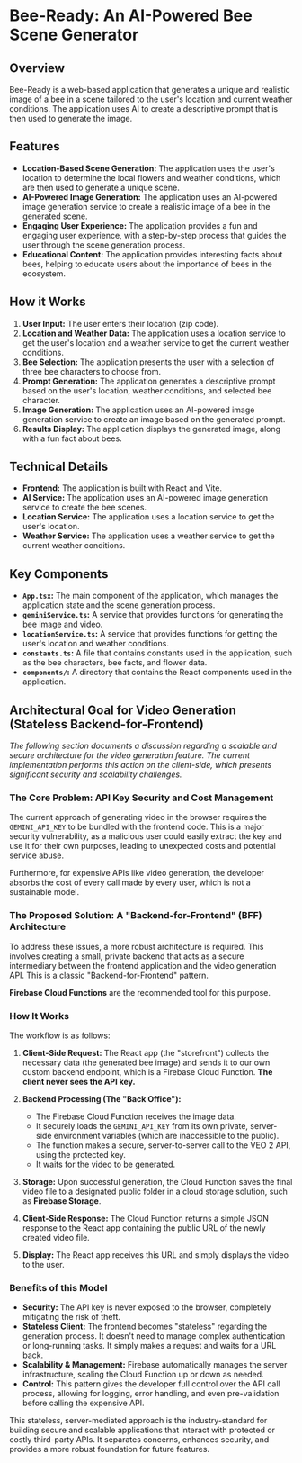 # Bee-Ready: An AI-Powered Bee Scene Generator

## Overview

Bee-Ready is a web-based application that generates a unique and realistic image of a bee in a scene tailored to the user's location and current weather conditions. The application uses AI to create a descriptive prompt that is then used to generate the image.

## Features

- **Location-Based Scene Generation:** The application uses the user's location to determine the local flowers and weather conditions, which are then used to generate a unique scene.
- **AI-Powered Image Generation:** The application uses an AI-powered image generation service to create a realistic image of a bee in the generated scene.
- **Engaging User Experience:** The application provides a fun and engaging user experience, with a step-by-step process that guides the user through the scene generation process.
- **Educational Content:** The application provides interesting facts about bees, helping to educate users about the importance of bees in the ecosystem.

## How it Works

1. **User Input:** The user enters their location (zip code).
2. **Location and Weather Data:** The application uses a location service to get the user's location and a weather service to get the current weather conditions.
3. **Bee Selection:** The application presents the user with a selection of three bee characters to choose from.
4. **Prompt Generation:** The application generates a descriptive prompt based on the user's location, weather conditions, and selected bee character.
5. **Image Generation:** The application uses an AI-powered image generation service to create an image based on the generated prompt.
6. **Results Display:** The application displays the generated image, along with a fun fact about bees.

## Technical Details

- **Frontend:** The application is built with React and Vite.
- **AI Service:** The application uses an AI-powered image generation service to create the bee scenes.
- **Location Service:** The application uses a location service to get the user's location.
- **Weather Service:** The application uses a weather service to get the current weather conditions.

## Key Components

- **`App.tsx`:** The main component of the application, which manages the application state and the scene generation process.
- **`geminiService.ts`:** A service that provides functions for generating the bee image and video.
- **`locationService.ts`:** A service that provides functions for getting the user's location and weather conditions.
- **`constants.ts`:** A file that contains constants used in the application, such as the bee characters, bee facts, and flower data.
- **`components/`:** A directory that contains the React components used in the application.

## Architectural Goal for Video Generation (Stateless Backend-for-Frontend)

*The following section documents a discussion regarding a scalable and secure architecture for the video generation feature. The current implementation performs this action on the client-side, which presents significant security and scalability challenges.*

### The Core Problem: API Key Security and Cost Management

The current approach of generating video in the browser requires the `GEMINI_API_KEY` to be bundled with the frontend code. This is a major security vulnerability, as a malicious user could easily extract the key and use it for their own purposes, leading to unexpected costs and potential service abuse.

Furthermore, for expensive APIs like video generation, the developer absorbs the cost of every call made by every user, which is not a sustainable model.

### The Proposed Solution: A "Backend-for-Frontend" (BFF) Architecture

To address these issues, a more robust architecture is required. This involves creating a small, private backend that acts as a secure intermediary between the frontend application and the video generation API. This is a classic "Backend-for-Frontend" pattern.

**Firebase Cloud Functions** are the recommended tool for this purpose.

### How It Works

The workflow is as follows:

1.  **Client-Side Request:** The React app (the "storefront") collects the necessary data (the generated bee image) and sends it to our own custom backend endpoint, which is a Firebase Cloud Function. **The client never sees the API key.**

2.  **Backend Processing (The "Back Office"):**
    *   The Firebase Cloud Function receives the image data.
    *   It securely loads the `GEMINI_API_KEY` from its own private, server-side environment variables (which are inaccessible to the public).
    *   The function makes a secure, server-to-server call to the VEO 2 API, using the protected key.
    *   It waits for the video to be generated.

3.  **Storage:** Upon successful generation, the Cloud Function saves the final video file to a designated public folder in a cloud storage solution, such as **Firebase Storage**.

4.  **Client-Side Response:** The Cloud Function returns a simple JSON response to the React app containing the public URL of the newly created video file.

5.  **Display:** The React app receives this URL and simply displays the video to the user.

### Benefits of this Model

*   **Security:** The API key is never exposed to the browser, completely mitigating the risk of theft.
*   **Stateless Client:** The frontend becomes "stateless" regarding the generation process. It doesn't need to manage complex authentication or long-running tasks. It simply makes a request and waits for a URL back.
*   **Scalability & Management:** Firebase automatically manages the server infrastructure, scaling the Cloud Function up or down as needed.
*   **Control:** This pattern gives the developer full control over the API call process, allowing for logging, error handling, and even pre-validation before calling the expensive API.

This stateless, server-mediated approach is the industry-standard for building secure and scalable applications that interact with protected or costly third-party APIs. It separates concerns, enhances security, and provides a more robust foundation for future features.
